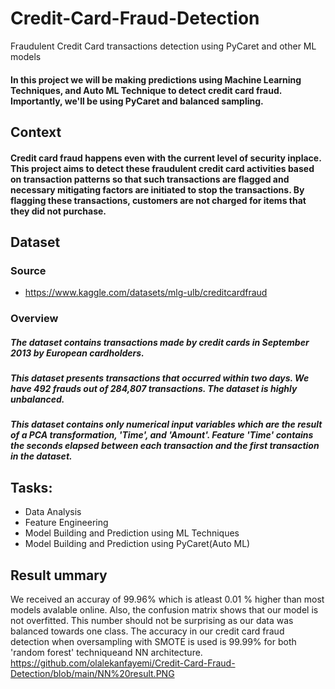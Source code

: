 # Credit-Card-Fraud-Detection
Fraudulent Credit Card transactions detection using PyCaret and other ML models

#### In this project we will be making predictions using Machine Learning Techniques, and Auto ML Technique to detect credit card fraud. Importantly, we'll be using PyCaret and balanced sampling. 

## Context 
#### Credit card fraud happens even with the current level of security inplace. This project aims to detect these fraudulent credit card activities based on transaction patterns so that such transactions are flagged and necessary mitigating factors are initiated to stop the transactions. By flagging these transactions, customers are not charged for items that they did not purchase.

## Dataset

### Source
 - https://www.kaggle.com/datasets/mlg-ulb/creditcardfraud

### Overview
##### The dataset contains transactions made by credit cards in September 2013 by European cardholders.

##### This dataset presents transactions that occurred within two days. We have 492 frauds out of 284,807 transactions. The dataset is highly unbalanced.

##### This dataset contains only numerical input variables which are the result of a PCA transformation, 'Time', and 'Amount'. Feature 'Time' contains the seconds elapsed between each transaction and the first transaction in the dataset. 

## Tasks: 
- Data Analysis
- Feature Engineering
- Model Building and Prediction using ML Techniques
- Model Building and Prediction using PyCaret(Auto ML)

## Result ummary
We received an accuray of  99.96% which is atleast 0.01 % higher than most models avalable online. Also, the confusion matrix shows that our model is not overfitted. This number should not be surprising as our data was balanced towards one class. The accuracy in our credit card fraud detection when oversampling with SMOTE is used is 99.99% for both 'random forest' techniqueand NN architecture.
https://github.com/olalekanfayemi/Credit-Card-Fraud-Detection/blob/main/NN%20result.PNG

